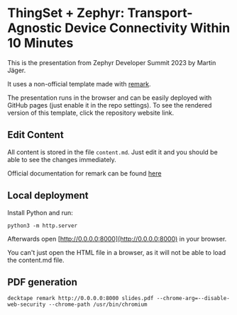 # ThingSet + Zephyr: Transport-Agnostic Device Connectivity Within 10 Minutes

This is the presentation from Zephyr Developer Summit 2023 by Martin Jäger.

It uses a non-official template made with [remark](https://github.com/gnab/remark).

The presentation runs in the browser and can be easily deployed with GitHub pages (just enable it in the repo settings). To see the rendered version of this template, click the repository website link.

## Edit Content

All content is stored in the file `content.md`. Just edit it and you should be able to see the changes immediately.

Official documentation for remark can be found [here](https://github.com/gnab/remark/wiki)

## Local deployment

Install Python and run:

```
python3 -m http.server
```

Afterwards open [http://0.0.0.0:8000](http://0.0.0.0:8000) in your browser.

You can't just open the HTML file in a browser, as it will not be able to load the content.md file.

## PDF generation

```
decktape remark http://0.0.0.0:8000 slides.pdf --chrome-arg=--disable-web-security --chrome-path /usr/bin/chromium
```
